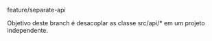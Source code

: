 feature/separate-api

Objetivo deste branch é desacoplar as classe src/api/* em um projeto independente.